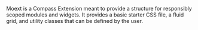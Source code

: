 Moext is a Compass Extension meant to provide a structure
for responsibly scoped modules and widgets. It provides
a basic starter CSS file, a fluid grid, and utility classes
that can be defined by the user.
